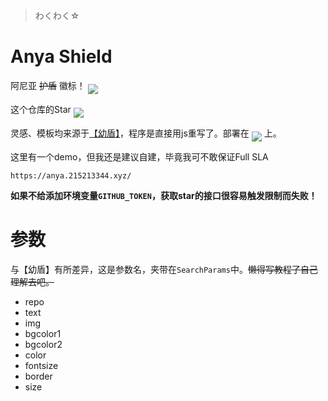 > わくわく☆
# Anya Shield

阿尼亚 ~~护盾~~ 徽标！ <img align='middle' src='https://anya.215213344.xyz/?text=%E5%93%87%E9%85%B7%E5%93%87%E9%85%B7&img=https://i.imgur.com/MIbS0oV.jpg'></img>

这个仓库的Star <img align='middle' src='https://anya.215213344.xyz/?repo=ChenYFan/AnyaShield&cache=1'></img>

灵感、模板均来源于[【幼盾】](https://github.com/RimoChan/unv-shield)，程序是直接用js重写了。部署在 [<img align='middle' src='https://anya.215213344.xyz/?bgcolor1=f7a433&bgcolor2=ffdaad&color=fff&text=CloudFlareWorker&img=https://workers.cloudflare.com/resources/logo/logo.svg'></img>](https://workers.cloudflare.com/) 上。

这里有一个demo，但我还是建议自建，毕竟我可不敢保证Full SLA

```url
https://anya.215213344.xyz/
```

**如果不给添加环境变量`GITHUB_TOKEN`，获取star的接口很容易触发限制而失败！**

# 参数

与【幼盾】有所差异，这是参数名，夹带在`SearchParams`中。~~懒得写教程了自己理解去吧。~~

- repo
- text
- img
- bgcolor1
- bgcolor2
- color
- fontsize
- border
- size

